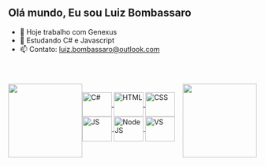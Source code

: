 ## Olá mundo, Eu sou Luiz Bombassaro

- 🔭 Hoje trabalho com Genexus
- 🌱 Estudando C# e Javascript
- 📫 Contato: luiz.bombassaro@outlook.com

<header>
   <link rel="stylesheet" href="https://cdn.jsdelivr.net/gh/devicons/devicon@v2.15.1/devicon.min.css">
</header>

<div align="center">
  <a href="https://github.com/LuizBombassaro">
  <img style="float: left;" height="150em" src="https://github-readme-stats.vercel.app/api?username=LuizBombassaro&show_icons=true&theme=dark&include_all_commits=true&count_private=true"/>
  <img style="float: right;" height="150em" src="https://github-readme-stats.vercel.app/api/top-langs/?username=LuizBombassaro&layout=compact&langs_count=7&theme=dark"/>
</div>
<div style="display: inline_block">
  <br>
  <img align="center" alt="C#" title="C#" height="50px" width="60px" src="https://cdn.jsdelivr.net/gh/devicons/devicon/icons/csharp/csharp-original.svg" />
  <img align="center" alt="HTML" title="HTML" height="50px" width="60px" src="https://cdn.jsdelivr.net/gh/devicons/devicon/icons/html5/html5-original.svg" />
  <img align="center" alt="CSS" title="CSS" height="50px" width="60px" src="https://cdn.jsdelivr.net/gh/devicons/devicon/icons/css3/css3-original.svg" />
  <img align="center" alt="JS" title="JS" height="50px" width="60px" src="https://cdn.jsdelivr.net/gh/devicons/devicon/icons/javascript/javascript-original.svg" />
  <img align="center" alt="NodeJS" title="NodeJS" height="50px" width="60px" src="https://cdn.jsdelivr.net/gh/devicons/devicon/icons/nodejs/nodejs-original-wordmark.svg" />
  <img align="center" alt="VS" title="Visual Studio" height="50px" width="60px" src="https://cdn.jsdelivr.net/gh/devicons/devicon/icons/visualstudio/visualstudio-plain.svg" />
</div>
